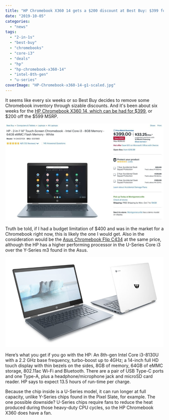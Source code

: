 ```yaml
---
title: "HP Chromebook X360 14 gets a $200 discount at Best Buy: $399 for a solid performer"
date: "2019-10-05"
categories: 
  - "news"
tags: 
  - "2-in-1s"
  - "best-buy"
  - "chromebooks"
  - "core-i3"
  - "deals"
  - "hp"
  - "hp-chromebook-x360-14"
  - "intel-8th-gen"
  - "u-series"
coverImage: "HP-Chromebook-x360-14-g1-scaled.jpg"
---
```


It seems like every six weeks or so Best Buy decides to remove some Chromebook inventory through sizable discounts. And it's been about six weeks for the [HP Chromebook X360 14, which can be had for $399](https://www.bestbuy.com/site/hp-2-in-1-14-touch-screen-chromebook-intel-core-i3-8gb-memory-64gb-emmc-flash-memory-white/6301869.p?skuId=6301869), or $200 off the $599 MSRP.

[![](images/Screenshot-2019-10-05-at-8.56.39-AM-1024x627-1.jpg)](https://www.bestbuy.com/site/hp-2-in-1-14-touch-screen-chromebook-intel-core-i3-8gb-memory-64gb-emmc-flash-memory-white/6301869.p?skuId=6301869)

Truth be told, if I had a budget limitation of $400 and was in the market for a Chromebook right now, this is likely the one I would get. Also in the consideration would be the [Asus Chromebook Flip C434](https://amzn.to/2ogILRd) at the same price, although the HP has a higher performing processor in the U-Series Core i3 over the Y-Series m3 found in the Asus.

![](images/HP-Chromoebook-x360-14-front-and-back.jpg)

Here’s what you get if you go with the HP: An 8th-gen Intel Core i3-8130U with a 2.2 GHz base frequency, turbo-boost up to 4GHz; a 14-inch full HD touch display with thin bezels on the sides, 8GB of memory, 64GB of eMMC storage, 802.11ac Wi-Fi and Bluetooth. There are a pair of USB Type-C ports and one Type-A, plus a headphone/microphone jack and microSD card reader. HP says to expect 13.5 hours of run-time per charge.

Because the chip inside is a U-Series model, it can run longer at full capacity, unlike Y-Series chips found in the Pixel Slate, for example. The one possible downside? U-Series chips require fans to reduce the heat produced during those heavy-duty CPU cycles, so the HP Chromebook X360 does have a fan.
